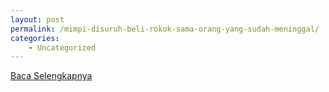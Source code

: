 ```yaml
---
layout: post
permalink: /mimpi-disuruh-beli-rokok-sama-orang-yang-sudah-meninggal/
categories:
    - Uncategorized
---
```


[Baca Selengkapnya](/04)